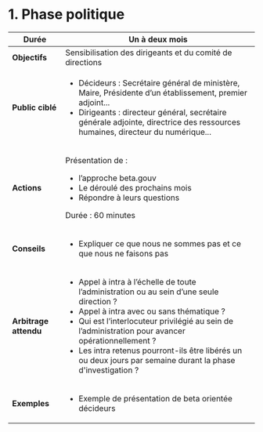 # 1. Phase politique

| **Durée**             | **Un à deux mois**                                                                                                                                                                                                                                                                                                                                                                   |
| --------------------- | ------------------------------------------------------------------------------------------------------------------------------------------------------------------------------------------------------------------------------------------------------------------------------------------------------------------------------------------------------------------------------------ |
| **Objectifs**         | Sensibilisation des dirigeants et du comité de directions                                                                                                                                                                                                                                                                                                                            |
| **Public ciblé**      | <ul><li>Décideurs : Secrétaire général de ministère, Maire, Présidente d’un établissement, premier adjoint...</li><li>Dirigeants : directeur général, secrétaire générale adjointe, directrice des ressources humaines, directeur du numérique...</li></ul>                                                                                                                          |
| **Actions**           | <p>Présentation de :</p><ul><li>l’approche beta.gouv</li><li>Le déroulé des prochains mois</li><li>Répondre à leurs questions</li></ul><p>Durée : 60 minutes</p>                                                                                                                                                                                                                     |
| **Conseils**          | <ul><li>Expliquer ce que nous ne sommes pas et ce que nous ne faisons pas</li></ul>                                                                                                                                                                                                                                                                                                  |
| **Arbitrage attendu** | <ul><li>Appel à intra à l’échelle de toute l’administration ou au sein d’une seule direction ?</li><li>Appel à intra avec ou sans thématique ?</li><li>Qui est l’interlocuteur privilégié au sein de l’administration pour avancer opérationnellement ?</li><li>Les intra retenus pourront-ils être libérés un ou deux jours par semaine durant la phase d'investigation ?</li></ul> |
| **Exemples**          | <ul><li>Exemple de présentation de beta orientée décideurs</li></ul>                                                                                                                                                                                                                                                                                                                 |
